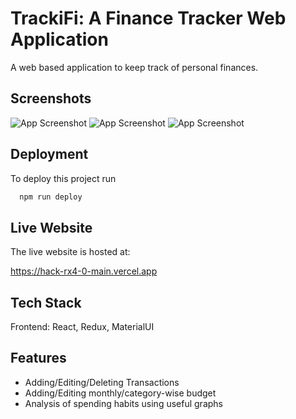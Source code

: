 
# TrackiFi: A Finance Tracker Web Application

A web based application to keep track of personal finances. 


## Screenshots

![App Screenshot](https://snipboard.io/72LnSg.jpg)
![App Screenshot](https://snipboard.io/6eF1tI.jpg)
![App Screenshot](https://snipboard.io/q9ncHo.jpg)



## Deployment

To deploy this project run

```bash
  npm run deploy
```


## Live Website

The live website is hosted at:

https://hack-rx4-0-main.vercel.app



## Tech Stack

Frontend: React, Redux, MaterialUI




## Features

- Adding/Editing/Deleting Transactions
- Adding/Editing monthly/category-wise budget
- Analysis of spending habits using useful graphs


